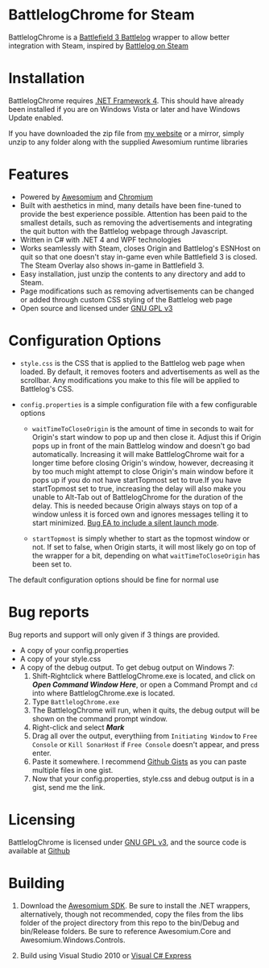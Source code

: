 BattlelogChrome for Steam
=========================

BattlelogChrome is a [Battlefield 3 Battlelog](http://battlelog.battlefield.com/) wrapper to allow better integration with Steam, inspired by [Battlelog on Steam](http://forums.steampowered.com/forums/showthread.php?t=2289393)


Installation
===========

BattlelogChrome requires [.NET Framework 4](http://www.microsoft.com/en-ca/download/details.aspx?id=17851). This should have already been installed if you are on Windows Vista or later and have Windows Update enabled.

If you have downloaded the zip file from [my website](http://punyman.com/projects/BattlelogChrome.zip) or a mirror, simply unzip to any folder along with the supplied Awesomium runtime libraries

Features
========

* Powered by [Awesomium](http://awesomium.com/) and [Chromium](http://www.chromium.org/)
* Built with aesthetics in mind, many details have been fine-tuned to provide the best experience possible. Attention has been paid to the smallest details, such as removing the advertisements and integrating the quit button with the Battlelog webpage through Javascript.
* Written in C# with .NET 4 and WPF technologies
* Works seamlessly with Steam, closes Origin and Battlelog's ESNHost on quit so that one doesn't stay in-game even while Battlefield 3 is closed. The Steam Overlay also shows in-game in Battlefield 3.
* Easy installation, just unzip the contents to any directory and add to Steam.
* Page modifications such as removing advertisements can be changed or added through custom CSS styling of the Battlelog web page
* Open source and licensed under [GNU GPL v3](http://www.gnu.org/licenses/gpl.html)


Configuration Options
=====================

* `style.css` is the CSS that is applied to the Battlelog web page when loaded. By default, it removes footers and advertisements as well as the scrollbar. Any modifications you make to this file will be applied to Battlelog's CSS.

* `config.properties` is a simple configuration file with a few configurable options
    - `waitTimeToCloseOrigin` is the amount of time in seconds to wait for Origin's start window to pop up and then close it. Adjust this if Origin pops up in front of the main Battlelog window and doesn't go bad automatically. Increasing it will make BattlelogChrome wait for a longer time before closing Origin's window, however, decreasing it by too much might attempt to close Origin's main window before it pops up if you do not have startTopmost set to true.If you have startTopmost set to true, increasing the delay will also make you unable to Alt-Tab out of BattlelogChrome for the duration of the delay. This is needed because Origin always stays on top of a window unless it is forced own and ignores messages telling it to start minimized. [Bug EA to include a silent launch mode](http://forum.ea.com/eaforum/posts/list/7393477.page).

    -  `startTopmost` is simply whether to start as the topmost window or not. If set to false, when Origin starts, it will most likely go on top of the wrapper for a bit, depending on what `waitTimeToCloseOrigin` has been set to.
    
The default configuration options should be fine for normal use

Bug reports
===========

Bug reports and support will only given if 3 things are provided.
* A copy of your config.properties 
* A copy of your style.css  
* A copy of the debug output. To get debug output on Windows 7:
    1. Shift-Rightclick where BattlelogChrome.exe is located, and click on **_Open Command Window Here_**, or open a Command Prompt and `cd` into where BattlelogChrome.exe is located.
    2. Type `BattlelogChrome.exe`
    3. The BattlelogChrome will run, when it quits, the debug output will be shown on the command prompt window.
    4. Right-click and select **_Mark_**
    5. Drag all over the output, everythiing from `Initiating Window` to `Free Console` or `Kill SonarHost` if `Free Console` doesn't appear, and press enter.
    6. Paste it somewhere. I recommend [Github Gists](gists.github.com) as you can paste multiple files in one gist. 
    7. Now that your config.properties, style.css and debug output is in a gist, send me the link.
    
Licensing
=========
BattlelogChrome is licensed under [GNU GPL v3](http://www.gnu.org/licenses/gpl.html), and the source code is available at [Github](https://github.com/ron975/BattlelogChrome-for-Steam)
    

Building
========

1. Download the [Awesomium SDK](http://awesomium.com/download/). Be sure to install the .NET wrappers, alternatively, though not recommended, copy the files from the libs folder of the project directory from this repo to the bin/Debug and bin/Release folders. Be sure to reference Awesomium.Core and Awesomium.Windows.Controls.

2. Build using Visual Studio 2010 or [Visual C# Express](http://www.microsoft.com/visualstudio/eng/downloads#d-csharp-2010-express)







